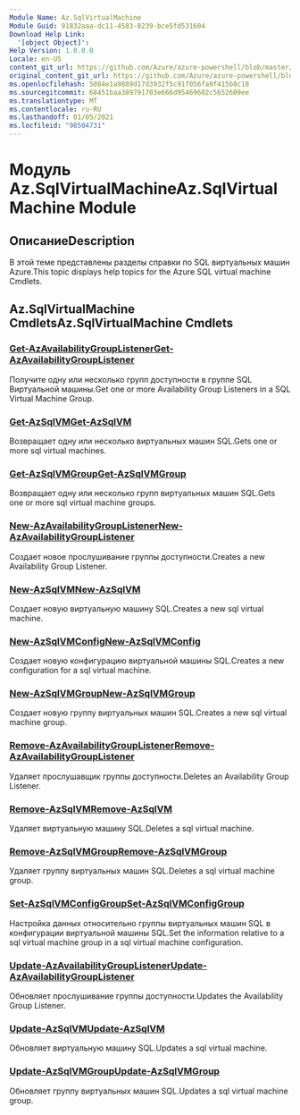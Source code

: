 ```yaml
---
Module Name: Az.SqlVirtualMachine
Module Guid: 91832aaa-dc11-4583-8239-bce5fd531604
Download Help Link:
  '[object Object]': 
Help Version: 1.0.0.0
Locale: en-US
content_git_url: https://github.com/Azure/azure-powershell/blob/master/src/SqlVirtualMachine/SqlVirtualMachine/help/Az.SqlVirtualMachine.md
original_content_git_url: https://github.com/Azure/azure-powershell/blob/master/src/SqlVirtualMachine/SqlVirtualMachine/help/Az.SqlVirtualMachine.md
ms.openlocfilehash: 5084e1a9889d17d3932f5c91f056fa9f415b8c18
ms.sourcegitcommit: 68451baa389791703e666d95469602c5652609ee
ms.translationtype: MT
ms.contentlocale: ru-RU
ms.lasthandoff: 01/05/2021
ms.locfileid: "98504731"
---
```

# <span data-ttu-id="d5bce-101">Модуль Az.SqlVirtualMachine</span><span class="sxs-lookup"><span data-stu-id="d5bce-101">Az.SqlVirtualMachine Module</span></span>
## <span data-ttu-id="d5bce-102">Описание</span><span class="sxs-lookup"><span data-stu-id="d5bce-102">Description</span></span>
<span data-ttu-id="d5bce-103">В этой теме представлены разделы справки по SQL виртуальных машин Azure.</span><span class="sxs-lookup"><span data-stu-id="d5bce-103">This topic displays help topics for the Azure SQL virtual machine Cmdlets.</span></span>

## <span data-ttu-id="d5bce-104">Az.SqlVirtualMachine Cmdlets</span><span class="sxs-lookup"><span data-stu-id="d5bce-104">Az.SqlVirtualMachine Cmdlets</span></span>
### [<span data-ttu-id="d5bce-105">Get-AzAvailabilityGroupListener</span><span class="sxs-lookup"><span data-stu-id="d5bce-105">Get-AzAvailabilityGroupListener</span></span>](Get-AzAvailabilityGroupListener.md)
<span data-ttu-id="d5bce-106">Получите одну или несколько групп доступности в группе SQL Виртуальной машины.</span><span class="sxs-lookup"><span data-stu-id="d5bce-106">Get one or more Availability Group Listeners in a SQL Virtual Machine Group.</span></span>

### [<span data-ttu-id="d5bce-107">Get-AzSqlVM</span><span class="sxs-lookup"><span data-stu-id="d5bce-107">Get-AzSqlVM</span></span>](Get-AzSqlVM.md)
<span data-ttu-id="d5bce-108">Возвращает одну или несколько виртуальных машин SQL.</span><span class="sxs-lookup"><span data-stu-id="d5bce-108">Gets one or more sql virtual machines.</span></span>

### [<span data-ttu-id="d5bce-109">Get-AzSqlVMGroup</span><span class="sxs-lookup"><span data-stu-id="d5bce-109">Get-AzSqlVMGroup</span></span>](Get-AzSqlVMGroup.md)
<span data-ttu-id="d5bce-110">Возвращает одну или несколько групп виртуальных машин SQL.</span><span class="sxs-lookup"><span data-stu-id="d5bce-110">Gets one or more sql virtual machine groups.</span></span>

### [<span data-ttu-id="d5bce-111">New-AzAvailabilityGroupListener</span><span class="sxs-lookup"><span data-stu-id="d5bce-111">New-AzAvailabilityGroupListener</span></span>](New-AzAvailabilityGroupListener.md)
<span data-ttu-id="d5bce-112">Создает новое прослушивание группы доступности.</span><span class="sxs-lookup"><span data-stu-id="d5bce-112">Creates a new Availability Group Listener.</span></span>

### [<span data-ttu-id="d5bce-113">New-AzSqlVM</span><span class="sxs-lookup"><span data-stu-id="d5bce-113">New-AzSqlVM</span></span>](New-AzSqlVM.md)
<span data-ttu-id="d5bce-114">Создает новую виртуальную машину SQL.</span><span class="sxs-lookup"><span data-stu-id="d5bce-114">Creates a new sql virtual machine.</span></span>

### [<span data-ttu-id="d5bce-115">New-AzSqlVMConfig</span><span class="sxs-lookup"><span data-stu-id="d5bce-115">New-AzSqlVMConfig</span></span>](New-AzSqlVMConfig.md)
<span data-ttu-id="d5bce-116">Создает новую конфигурацию виртуальной машины SQL.</span><span class="sxs-lookup"><span data-stu-id="d5bce-116">Creates a new configuration for a sql virtual machine.</span></span>

### [<span data-ttu-id="d5bce-117">New-AzSqlVMGroup</span><span class="sxs-lookup"><span data-stu-id="d5bce-117">New-AzSqlVMGroup</span></span>](New-AzSqlVMGroup.md)
<span data-ttu-id="d5bce-118">Создает новую группу виртуальных машин SQL.</span><span class="sxs-lookup"><span data-stu-id="d5bce-118">Creates a new sql virtual machine group.</span></span>

### [<span data-ttu-id="d5bce-119">Remove-AzAvailabilityGroupListener</span><span class="sxs-lookup"><span data-stu-id="d5bce-119">Remove-AzAvailabilityGroupListener</span></span>](Remove-AzAvailabilityGroupListener.md)
<span data-ttu-id="d5bce-120">Удаляет прослушавщик группы доступности.</span><span class="sxs-lookup"><span data-stu-id="d5bce-120">Deletes an Availability Group Listener.</span></span>

### [<span data-ttu-id="d5bce-121">Remove-AzSqlVM</span><span class="sxs-lookup"><span data-stu-id="d5bce-121">Remove-AzSqlVM</span></span>](Remove-AzSqlVM.md)
<span data-ttu-id="d5bce-122">Удаляет виртуальную машину SQL.</span><span class="sxs-lookup"><span data-stu-id="d5bce-122">Deletes a sql virtual machine.</span></span>

### [<span data-ttu-id="d5bce-123">Remove-AzSqlVMGroup</span><span class="sxs-lookup"><span data-stu-id="d5bce-123">Remove-AzSqlVMGroup</span></span>](Remove-AzSqlVMGroup.md)
<span data-ttu-id="d5bce-124">Удаляет группу виртуальных машин SQL.</span><span class="sxs-lookup"><span data-stu-id="d5bce-124">Deletes a sql virtual machine group.</span></span>

### [<span data-ttu-id="d5bce-125">Set-AzSqlVMConfigGroup</span><span class="sxs-lookup"><span data-stu-id="d5bce-125">Set-AzSqlVMConfigGroup</span></span>](Set-AzSqlVMConfigGroup.md)
<span data-ttu-id="d5bce-126">Настройка данных относительно группы виртуальных машин SQL в конфигурации виртуальной машины SQL.</span><span class="sxs-lookup"><span data-stu-id="d5bce-126">Set the information relative to a sql virtual machine group in a sql virtual machine configuration.</span></span>

### [<span data-ttu-id="d5bce-127">Update-AzAvailabilityGroupListener</span><span class="sxs-lookup"><span data-stu-id="d5bce-127">Update-AzAvailabilityGroupListener</span></span>](Update-AzAvailabilityGroupListener.md)
<span data-ttu-id="d5bce-128">Обновляет прослушивание группы доступности.</span><span class="sxs-lookup"><span data-stu-id="d5bce-128">Updates the Availability Group Listener.</span></span>

### [<span data-ttu-id="d5bce-129">Update-AzSqlVM</span><span class="sxs-lookup"><span data-stu-id="d5bce-129">Update-AzSqlVM</span></span>](Update-AzSqlVM.md)
<span data-ttu-id="d5bce-130">Обновляет виртуальную машину SQL.</span><span class="sxs-lookup"><span data-stu-id="d5bce-130">Updates a sql virtual machine.</span></span>

### [<span data-ttu-id="d5bce-131">Update-AzSqlVMGroup</span><span class="sxs-lookup"><span data-stu-id="d5bce-131">Update-AzSqlVMGroup</span></span>](Update-AzSqlVMGroup.md)
<span data-ttu-id="d5bce-132">Обновляет группу виртуальных машин SQL.</span><span class="sxs-lookup"><span data-stu-id="d5bce-132">Updates a sql virtual machine group.</span></span>

